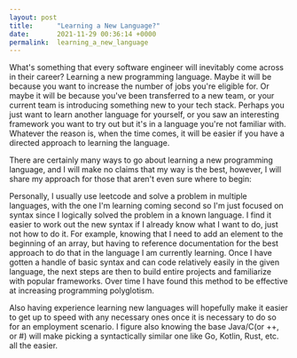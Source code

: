 ```yaml
---
layout: post
title:      "Learning a New Language?"
date:       2021-11-29 00:36:14 +0000
permalink:  learning_a_new_language
---
```



What's something that every software engineer will inevitably come across in their career? Learning a new programming language. Maybe it will be because you want to increase the number of jobs you're eligible for. Or maybe it will be because you've been transferred to a new team, or your current team is introducing something new to your tech stack. Perhaps you just want to learn another language for yourself, or you saw an interesting framework you want to try out but it's in a language you're not familiar with. Whatever the reason is, when the time comes, it will be easier if you have a directed approach to learning the language. 

There are certainly many ways to go about learning a new programming language, and I will make no claims that my way is the best, however, I will share my approach for those that aren't even sure where to begin:

Personally, I usually use leetcode and solve a problem in multiple languages, with the one I'm learning coming second so I'm just focused on syntax since I logically solved the problem in a known language. I find it easier to work out the new syntax if I already know what I want to do, just not how to do it. For example, knowing that I need to add an element to the beginning of an array, but having to reference documentation for the best approach to do that in the language I am currently learning. Once I have gotten a handle of basic syntax and can code relatively easily in the given language, the next steps are then to build entire projects and familiarize with popular frameworks. Over time I have found this method to be effective at increasing programming polyglotism.

Also having experience learning new languages will hopefully make it easier to get up to speed with any necessary ones once it is necessary to do so for an employment scenario. I figure also knowing the base Java/C(or ++, or #) will make picking a syntactically similar one like Go, Kotlin, Rust, etc. all the easier. 

